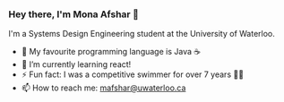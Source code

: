 ### Hey there, I'm Mona Afshar 👋

I'm a Systems Design Engineering student at the University of Waterloo.

- 💬 My favourite programming language is Java ☕
- 🌱 I’m currently learning react!
- ⚡ Fun fact: I was a competitive swimmer for over 7 years 🏊‍♀️
- 📫 How to reach me: mafshar@uwaterloo.ca

<!--
**mona1afshar/mona1afshar** is a ✨ _special_ ✨ repository because its `README.md` (this file) appears on your GitHub profile.

Here are some ideas to get you started:

- 🔭 I’m currently working on ...
- 🌱 I’m currently learning ...
- 👯 I’m looking to collaborate on ...
- 🤔 I’m looking for help with ...
- 💬 Ask me about ...
- 📫 How to reach me: ...
- 😄 Pronouns: ...
- ⚡ Fun fact: ...
-->
